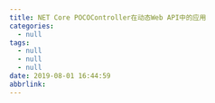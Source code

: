 ```yaml
---
title: NET Core POCOController在动态Web API中的应用
categories:
  - null
tags:
  - null
  - null
  - null
date: 2019-08-01 16:44:59
abbrlink:
---
```

